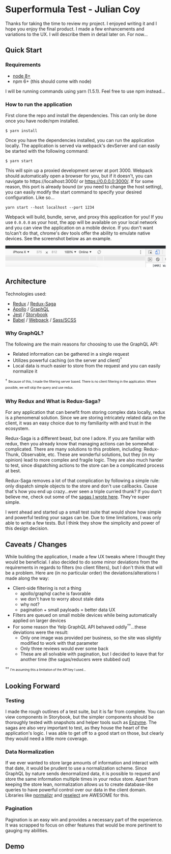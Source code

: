 # Superformula Test - Julian Coy

Thanks for taking the time to review my project.  I enjoyed writing it and I hope you enjoy the final product.  I
made a few enhancements and variations to the UX.  I will describe them in detail later on.  For now...

## Quick Start

### Requirements

 - [node 8+](https://nodejs.org/en/download/)
 - npm 6+ (this should come with node)
 
 I will be running commands using yarn (1.5.1).  Feel free to use npm instead...

### How to run the application

First clone the repo and install the dependencies.  This can only be done once you have node/npm installed.

```
$ yarn install
```

Once you have the dependencies installed, you can run the application locally.  The application is served via webpack's
devServer and can easily be started with the following command:

```
$ yarn start
```

This will spin up a proxied development server at port 3000.  Webpack should automatically open a browser for you, but 
if it doesn't, you can navigate to https://localhost:3000/ or https://0.0.0.0:3000/.  If for some reason, this port is
already bound (or you need to change the host setting), you can easily modify the start command to specify your
desired configuration.  Like so...

```
yarn start --host localhost --port 1234
``` 

Webpack will build, bundle, serve, and proxy this application for you!  If you use `0.0.0.0` as your host, the app will
be available on your local network and you can view the application on a mobile device.  If you don't want to/can't do 
that, chrome's dev tools offer the ability to emulate native devices.  See the screenshot below as an example.

![Chrome Emulator](chrome-emulator.png)

## Architecture

Technologies used:

 - [Redux](https://redux.js.org/) / [Redux-Saga](https://redux-saga.js.org/)
 - [Apollo](https://www.apollographql.com/docs/react/) / [GraphQL](https://graphql.org/)
 - [Jest](https://jestjs.io/) / [Storybook](https://storybook.js.org/)
 - [Babel](https://babeljs.io/) / [Webpack](https://webpack.js.org/) / [Sass/SCSS](https://sass-lang.com/)

### Why GraphQL?

The following are the main reasons for choosing to use the GraphQL API:

- Related information can be gathered in a single request
- Utilizes powerful caching (on the server and client)<sup>†</sup>
- Local data is much easier to store from the request and you can easily normalize it

<sup>†</sup>
<sup><sub>
Because of this, I made the filtering server based.  There is no client filtering in the application.  Where possible, 
we will skip the query and use redux.
</sub></sup>

### Why Redux and What is Redux-Saga?

For any application that can benefit from storing complex data locally, redux is a phenomenal solution.  Since we are 
storing intricately related data on the client, it was an easy choice due to my familiarity with and trust in the
ecosystem.

Redux-Saga is a different beast, but one I adore.  If you are familiar with redux, then you already know that managing 
actions can be somewhat complicated.  There are many solutions to this problem, including: Redux-Thunk, Observable, etc.
These are wonderful solutions, but they (in my opinion) lead to more complex and fragile logic.  They are also much 
harder to test, since dispatching actions to the store can be a complicated process at best.

Redux-Saga removes a lot of that complication by following a simple rule: only dispatch simple objects to the store and
don't use callbacks.  Cause that's how you end up crazy...ever seen a triple curried thunk?  If you don't believe me,
check out some of the [sagas I wrote here](src/store/sagas/index.js).  They're super simple.

I went ahead and started up a small test suite that would show how simple and powerful testing your sagas can be.  Due 
to time limitations, I was only able to write a few tests.  But I think they show the simplicity and power of this
design decision.

## Caveats / Changes

While building the application, I made a few UX tweaks where I thought they would be beneficial.  I also decided to do 
some minor deviations from the requirements in regards to filters (no client filters), but I don't think that will be a
problem.  Here are (in no particular order) the deviations/alterations I made along the way:

- Client-side filtering is not a thing
    - apollo/graphql cache is favorable
    - we don't have to worry about stale data
    - why not?
    - pagination + small payloads = better data UX
- Filters are queued on small mobile devices while being automatically applied on larger devices
- For some reason the Yelp GraphQL API behaved oddly<sup>††</sup>...these deviations were the result:
    - Only one image was provided per business, so the site was slightly modified to work with that parameter
    - Only three reviews would ever some back
    - These are all solvable with pagination, but I decided to leave that for another time (the sagas/reducers were 
    stubbed out)
    
<sup>††</sup>
<sup><sub>
I'm assuming this a limitation of the API key I used...
</sub></sup>

## Looking Forward

### Testing

I made the rough outlines of a test suite, but it is far from complete.  You can view components in Storybook, but the 
simpler components should be thoroughly tested with snapshots and helper tools such as 
[Enzyme](https://airbnb.io/enzyme/).  The sagas are also very important to test, as they house the heart of the 
application's logic.  I was able to get off to a good start on those, but clearly they would need a little more 
coverage.

### Data Normalization

If we ever wanted to store large amounts of information and interact with that date, it would be prudent to use a 
normalization scheme.  Since GraphQL by nature sends denormalized data, it is possible to request and store the same 
information multiple times in your redux store.  Apart from keeping the store lean, normalization allows us to create
database-like queries to have powerful control over our data in the client domain.  Libraries like 
[normalizr](https://github.com/paularmstrong/normalizr) and [reselect](https://github.com/reduxjs/reselect) are AWESOME 
for this.

### Pagination

Pagination is an easy win and provides a necessary part of the experience.  It was scrapped to focus on other features 
that would be more pertinent to gauging my abilities.

## Demo

